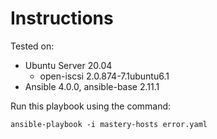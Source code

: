 # Instructions

Tested on:
- Ubuntu Server 20.04
  - open-iscsi 2.0.874-7.1ubuntu6.1
- Ansible 4.0.0, ansible-base 2.11.1

Run this playbook using the command:

    ansible-playbook -i mastery-hosts error.yaml

